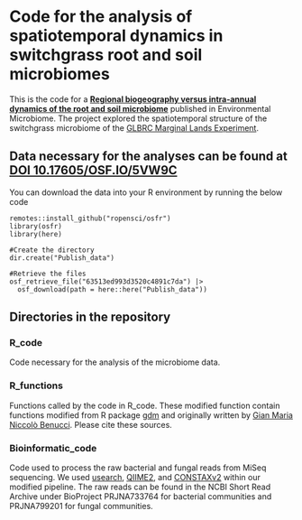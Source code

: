 # Code for the analysis of spatiotemporal dynamics in switchgrass root and soil microbiomes

This is the code for a [**Regional biogeography versus intra-annual dynamics of the root and soil microbiome**]( https://doi.org/10.1186/s40793-023-00504-x) published in Environmental Microbiome. The project explored the spatiotemporal structure of the switchgrass microbiome of the [GLBRC Marginal Lands Experiment](https://lter.kbs.msu.edu/research/long-term-experiments/marginal-land-experiment/). 


## Data necessary for the analyses can be found at [DOI 10.17605/OSF.IO/5VW9C](https://osf.io/5vw9c/)
You can download the data into your R environment by running the below code

```
remotes::install_github("ropensci/osfr")
library(osfr)
library(here)

#Create the directory
dir.create("Publish_data")

#Retrieve the files
osf_retrieve_file("63513ed993d3520c4891c7da") |>
  osf_download(path = here::here("Publish_data"))
```

## Directories in the repository

### R_code
Code necessary for the analysis of the microbiome data. 

### R_functions
Functions called by the code in  R_code. These modified function contain functions modified from R package [gdm](https://www.rdocumentation.org/packages/gdm/versions/1.5.0-3) and originally written by [Gian Maria Niccolò Benucci](https://github.com/Gian77/Scientific-Papers-R-Code/blob/master/VanWallendael_etal_2021_SwitchgrassLeafFungalMicrobiome/ExtractCore.R). Please cite these sources. 

### Bioinformatic_code
Code used to process the raw bacterial and fungal reads from MiSeq sequencing. We used [usearch](https://www.drive5.com/usearch/), [QIIME2](https://qiime2.org/), and [CONSTAXv2](https://constax.readthedocs.io/en/latest/) within our modified pipeline. The raw reads can be found in the NCBI Short Read Archive under BioProject PRJNA733764 for bacterial communities and PRJNA799201 for fungal communities.

